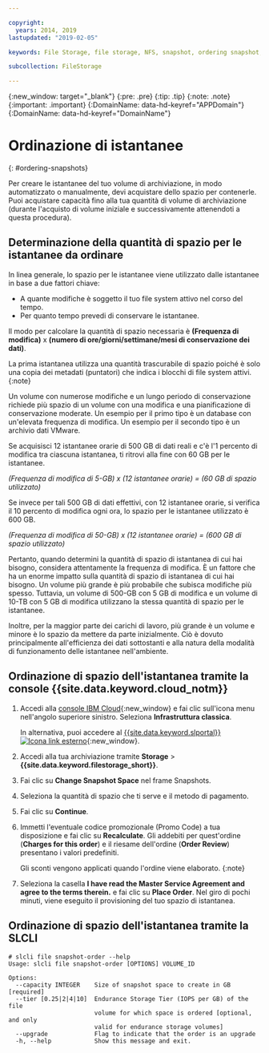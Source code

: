 ```yaml
---

copyright:
  years: 2014, 2019
lastupdated: "2019-02-05"

keywords: File Storage, file storage, NFS, snapshot, ordering snapshot, snapshot space

subcollection: FileStorage

---
```

{:new_window: target="_blank"}
{:pre: .pre}
{:tip: .tip}
{:note: .note}
{:important: .important}
{:DomainName: data-hd-keyref="APPDomain"}
{:DomainName: data-hd-keyref="DomainName"}


# Ordinazione di istantanee
{: #ordering-snapshots}

Per creare le istantanee del tuo volume di archiviazione, in modo automatizzato o manualmente, devi acquistare dello spazio per contenerle. Puoi acquistare capacità fino alla tua quantità di volume di archiviazione (durante l'acquisto di volume iniziale e successivamente attenendoti a questa procedura).

## Determinazione della quantità di spazio per le istantanee da ordinare

In linea generale, lo spazio per le istantanee viene utilizzato dalle istantanee in base a due fattori chiave:
- A quante modifiche è soggetto il tuo file system attivo nel corso del tempo.
- Per quanto tempo prevedi di conservare le istantanee.  

Il modo per calcolare la quantità di spazio necessaria è **(Frequenza di modifica)** x **(numero di ore/giorni/settimane/mesi di conservazione dei dati)**.  

La prima istantanea utilizza una quantità trascurabile di spazio poiché è solo una copia dei metadati (puntatori) che indica i blocchi di file system attivi.
{:note}

Un volume con numerose modifiche e un lungo periodo di conservazione richiede più spazio di un volume con una modifica e una pianificazione di conservazione moderate. Un esempio per il primo tipo è un database con un'elevata frequenza di modifica. Un esempio per il secondo tipo è un archivio dati VMware.

Se acquisisci 12 istantanee orarie di 500 GB di dati reali e c'è l'1 percento di modifica tra ciascuna istantanea, ti ritrovi alla fine con 60 GB per le istantanee.

*(Frequenza di modifica di 5-GB) x (12 istantanee orarie) = (60 GB di spazio utilizzato)*

Se invece per tali 500 GB di dati effettivi, con 12 istantanee orarie, si verifica il 10 percento di modifica ogni ora, lo spazio per le istantanee utilizzato è 600 GB.

*(Frequenza di modifica di 50-GB) x (12 istantanee orarie) = (600 GB di spazio utilizzato)*

Pertanto, quando determini la quantità di spazio di istantanea di cui hai bisogno, considera attentamente la frequenza di modifica. È un fattore che ha un enorme impatto sulla quantità di spazio di istantanea di cui hai bisogno. Un volume più grande è più probabile che subisca modifiche più spesso. Tuttavia, un volume di 500-GB con 5 GB di modifica e un volume di 10-TB con 5 GB di modifica utilizzano la stessa quantità di spazio per le istantanee.

Inoltre, per la maggior parte dei carichi di lavoro, più grande è un volume e minore è lo spazio da mettere da parte inizialmente. Ciò è dovuto principalmente all'efficienza dei dati sottostanti e alla natura della modalità di funzionamento delle istantanee nell'ambiente.

## Ordinazione di spazio dell'istantanea tramite la console {{site.data.keyword.cloud_notm}}

1. Accedi alla [console IBM Cloud](https://{DomainName}/){:new_window} e fai clic sull'icona menu nell'angolo superiore sinistro. Seleziona **Infrastruttura classica**.

   In alternativa, puoi accedere al [{{site.data.keyword.slportal}} ![Icona link esterno](../../icons/launch-glyph.svg "Icona link esterno")](https://control.softlayer.com/){:new_window}.
2. Accedi alla tua archiviazione tramite **Storage** > **{{site.data.keyword.filestorage_short}}**.
3. Fai clic su **Change Snapshot Space** nel frame Snapshots.
4. Seleziona la quantità di spazio che ti serve e il metodo di pagamento.
5. Fai clic su **Continue**.
6. Immetti l'eventuale codice promozionale (Promo Code) a tua disposizione e fai clic su **Recalculate**. Gli addebiti per quest'ordine (**Charges for this order**) e il riesame dell'ordine (**Order Review**) presentano i valori predefiniti.

   Gli sconti vengono applicati quando l'ordine viene elaborato.
   {:note}
7. Seleziona la casella **I have read the Master Service Agreement and agree to the terms therein.** e fai clic su **Place Order**. Nel giro di pochi minuti, viene eseguito il provisioning del tuo spazio di istantanea.

## Ordinazione di spazio dell'istantanea tramite la SLCLI

```
# slcli file snapshot-order --help
Usage: slcli file snapshot-order [OPTIONS] VOLUME_ID

Options:
  --capacity INTEGER    Size of snapshot space to create in GB  [required]
  --tier [0.25|2|4|10]  Endurance Storage Tier (IOPS per GB) of the file
                        volume for which space is ordered [optional, and only
                        valid for endurance storage volumes]
  --upgrade             Flag to indicate that the order is an upgrade
  -h, --help            Show this message and exit.
```
